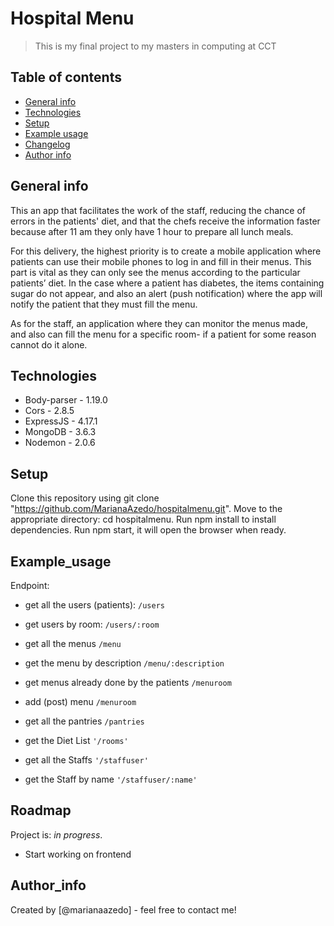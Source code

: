 # Hospital Menu

> This is my final project to my masters in computing at CCT

## Table of contents

- [General info](#general-info)
- [Technologies](#technologies)
- [Setup](#setup)
- [Example usage](#Example_usage)
- [Changelog](#Changelog)
- [Author info](#Author_info)

## General info

This an app that facilitates the work of the staff, reducing the chance of errors in the patients' diet, and that the chefs receive the information faster because after 11 am they only have 1 hour to prepare all lunch meals.

For this delivery, the highest priority is to create a mobile application where patients can use their mobile phones to log in and fill in their menus. This part is vital as they can only see the menus according to the particular patients’ diet. In the case where a patient has diabetes, the items containing sugar do not appear, and also an alert (push notification) where the app will notify the patient that they must fill the menu.

As for the staff, an application where they can monitor the menus made, and also can fill the menu for a specific room- if a patient for some reason cannot do it alone.

## Technologies

- Body-parser - 1.19.0
- Cors - 2.8.5
- ExpressJS - 4.17.1
- MongoDB - 3.6.3
- Nodemon - 2.0.6

## Setup

Clone this repository using git clone "https://github.com/MarianaAzedo/hospitalmenu.git".
Move to the appropriate directory: cd hospitalmenu.
Run npm install to install dependencies.
Run npm start, it will open the browser when ready.

## Example_usage

Endpoint:

- get all the users (patients):
  `/users`
- get users by room:
  `/users/:room`

- get all the menus
  `/menu`
- get the menu by description
  `/menu/:description`

- get menus already done by the patients
  `/menuroom`
- add (post) menu
  `/menuroom`

- get all the pantries
  `/pantries`

- get the Diet List
  `'/rooms'`

- get all the Staffs
  `'/staffuser'`
- get the Staff by name
  `'/staffuser/:name'`

## Roadmap

Project is: _in progress_.

- Start working on frontend

## Author_info

Created by [@marianaazedo] - feel free to contact me!
